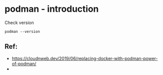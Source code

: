 # podman - introduction

Check version

```
podman --version
```

## Ref:
- https://cloudnweb.dev/2019/06/replacing-docker-with-podman-power-of-podman/
- 

